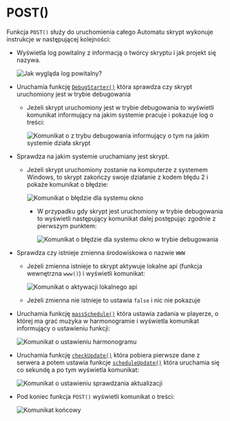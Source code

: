 # POST()
Funkcja `POST()` służy do uruchomienia całego Automatu skrypt wykonuje instrukcje w następującej kolejności:
- Wyświetla log powitalny z informacją o twórcy skryptu i jak projekt się nazywa.

    ![Jak wygląda log powitalny?](https://i.imgur.com/n98C6uS.png)
- Uruchamia funkcję [`DebugStarter()`]() która sprawdza czy skrypt uruchomiony jest w trybie debugowania
    - Jeżeli skrypt uruchomiony jest w trybie debugowania to wyświetli komunikat informujący na jakim systemie pracuje i pokazuje log o treści:

        ![Komunikat o z trybu debugowania informujący o tym na jakim systemie działa skrypt](https://i.imgur.com/9PQRZlu.png)
- Sprawdza na jakim systemie uruchamiany jest skrypt. 
    - Jeżeli skrypt uruchomiony zostanie na komputerze z systemem Windows, to skrypt zakończy swoje działanie z kodem błędu 2 i pokaże komunikat o błędzie:

        ![Komunikat o błędzie dla systemu okno](https://i.imgur.com/yP5dJze.png)
        - W przypadku gdy skrypt jest uruchomiony w trybie debugowania to wyświetli następujący komunikat dalej postępując zgodnie z pierwszym punktem:
        
            ![Komunikat o błędzie dla systemu okno w trybie debugowania](https://i.imgur.com/2H5Be1q.png)
- Sprawdza czy istnieje zmienna środowiskowa o nazwie `WWW`
    - Jeżeli zmienna istnieje to skrypt aktywuje lokalne api (funkcja wewnętrzna `www()`) i wyświetli komunikat:

        ![Komunikat o aktywacji lokalnego api](https://i.imgur.com/7FItcZu.png)
    - Jeżeli zmienna nie istnieje to ustawia ``false`` i nic nie pokazuje
- Uruchamia funkcję [`massSchedule()`](https://github.com/PFilip08/elektron-radio-player/blob/master/docs/Dokumentacja%20Funkcji/TaskScheduler.js.md#massschedule) która ustawia zadania w playerze, o której ma grać muzyka w harmonogramie i wyświetla komunikat informujący o ustawieniu funkcji:

    ![Komunikat o ustawieniu harmonogramu](https://i.imgur.com/UnezZCp.png)
- Uruchamia funkcję [`checkUpdate()`](https://github.com/PFilip08/elektron-radio-player/blob/master/docs/Dokumentacja%20Funkcji/ApiConnector.js.md#checkupdate) która pobiera pierwsze dane z serwera a potem ustawia funkcje [`scheduleUpdate()`]() która uruchamia się co sekundę a po tym wyświetla komunikat:

    ![Komunikat o ustawieniu sprawdzania aktualizacji](https://i.imgur.com/Akm8cAd.png)
- Pod koniec funkcja `POST()` wyświetli komunikat o treści:
    
    ![Komunikat końcowy](https://i.imgur.com/O9PX2wy.png)